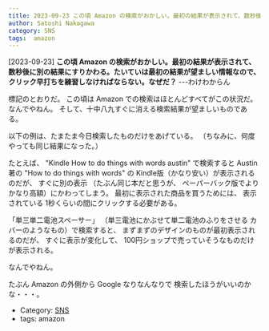```yaml
---
title: 2023-09-23 この頃 Amazon の検索がおかしい。最初の結果が表示されて、数秒後に別の結果にすりかわる。たいていは最初の結果が望ましい情報なので、クリック早打ちを練習しなければならない。なぜだ？ ---わけわからん
author: Satoshi Nakagawa
category: SNS
tags:  amazon
---
```


[2023-09-23] **この頃 Amazon の検索がおかしい。最初の結果が表示されて、数秒後に別の結果にすりかわる。たいていは最初の結果が望ましい情報なので、クリック早打ちを練習しなければならない。なぜだ？**  ---わけわからん

 標記のとおりだ。
この頃は Amazon での検索はほとんどすべてがこの状況だ。
なんでやねん。
そして、十中八九すぐに消える検索結果が望ましいものである。

 以下の例は、たまたま今日検索したものだけをあげている。
（ちなみに、何度やっても同じ結果になった。）

 たとえば、
"Kindle How to do things with words austin"
で検索すると Austin 著の
"How to do things with words" の
Kindle版（かなり安い）が表示されるのだが、
すぐに別の表示
（たぶん同じ本だと思うが、
ペーパーバック版でよりかなり高額）にかわってしまう。
最初に表示された商品を買うためには、
表示されている 1秒くらいの間にクリックする必要がある。

 「単三単二電池スペーサー」
（単三電池にかぶせて単二電池のふりをさせる
カバーのようなもの）で検索すると、
まずまずのデザインのものが最初表示されるのだが、
すぐに表示が変化して、
100円ショップで売っていそうなものだけが表示される。

 なんでやねん。

 たぶん Amazon の外側から Google なりなんなりで
検索したほうがいいのかな・・・。

- Category: [SNS](https://merapano.github.io/categories.html#SNS)
- tags:  amazon
